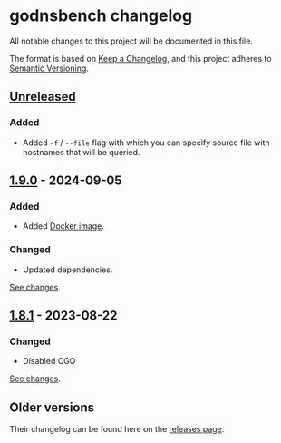 # godnsbench changelog

All notable changes to this project will be documented in this file.

The format is based on [Keep a Changelog][keepachangelog], and this project
adheres to [Semantic Versioning][semver].

[keepachangelog]: https://keepachangelog.com/en/1.0.0/

[semver]: https://semver.org/spec/v2.0.0.html

## [Unreleased]

### Added

* Added `-f` / `--file` flag with which you can specify source file with
  hostnames that will be queried.

[unreleased]: https://github.com/ameshkov/godnsbench/compare/v1.9.0...HEAD

## [1.9.0] - 2024-09-05

### Added

* Added [Docker image][dockerimage].

[dockerimage]: https://github.com/ameshkov/godnsbench/pkgs/container/godnsbench

### Changed

* Updated dependencies.

[See changes][1.9.0changes].

[1.9.0changes]: https://github.com/ameshkov/godnsbench/compare/v1.8.1...v1.9.0

[1.9.0]: https://github.com/ameshkov/godnsbench/releases/tag/v1.9.0

## [1.8.1] - 2023-08-22

### Changed

* Disabled CGO

[See changes][1.8.1changes].

[1.8.1changes]: https://github.com/ameshkov/godnsbench/compare/v1.8...v1.8.1

[1.8.1]: https://github.com/ameshkov/godnsbench/releases/tag/v1.8.1

## Older versions

Their changelog can be found here on the [releases page][releases].

[releases]: https://github.com/ameshkov/godnsbench/releases
